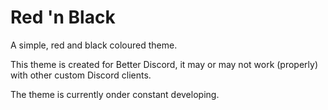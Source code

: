 # Red 'n Black
A simple, red and black coloured theme. 

This theme is created for Better Discord, it may or may not work (properly) with other custom Discord clients.

The theme is currently onder constant developing.
